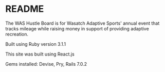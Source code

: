 # README

The WAS Hustle Board is for Wasatch Adaptive Sports' annual event that tracks mileage while raising money in support of providing adaptive recreation.


Built using Ruby version 3.1.1

This site was built using React.js 

Gems installed: Devise, Pry, Rails 7.0.2
